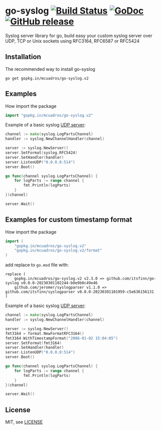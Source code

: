 go-syslog [![Build Status](https://travis-ci.org/mcuadros/go-syslog.svg?branch=master)](https://travis-ci.org/mcuadros/go-syslog) [![GoDoc](https://godoc.org/github.com/mcuadros/go-syslog?status.svg)](https://godoc.org/gopkg.in/mcuadros/go-syslog.v2) [![GitHub release](https://img.shields.io/github/release/mcuadros/go-syslog.svg)](https://github.com/mcuadros/go-syslog/releases)
==============================

Syslog server library for go, build easy your custom syslog server over UDP, TCP or Unix sockets using RFC3164, RFC6587 or RFC5424

Installation
------------

The recommended way to install go-syslog

```
go get gopkg.in/mcuadros/go-syslog.v2
```

Examples
--------

How import the package

```go
import "gopkg.in/mcuadros/go-syslog.v2"
```

Example of a basic syslog [UDP server](example/basic_udp.go):

```go
channel := make(syslog.LogPartsChannel)
handler := syslog.NewChannelHandler(channel)

server := syslog.NewServer()
server.SetFormat(syslog.RFC5424)
server.SetHandler(handler)
server.ListenUDP("0.0.0.0:514")
server.Boot()

go func(channel syslog.LogPartsChannel) {
    for logParts := range channel {
        fmt.Println(logParts)
    }
}(channel)

server.Wait()
```

Examples for custom timestamp format
--------

How import the package

```go
import (
    "gopkg.in/mcuadros/go-syslog.v2"
    "gopkg.in/mcuadros/go-syslog.v2/format"
)
```

add replace to `go.mod` file with:

```
replace (
	gopkg.in/mcuadros/go-syslog.v2 v2.3.0 => github.com/itsfinn/go-syslog v0.0.0-20230301102244-b0e9b0c49e46
	github.com/jeromer/syslogparser v1.1.0 => github.com/itsfinn/syslogparser v0.0.0-20230301101959-c5e636156131
)
```

Example of a basic syslog [UDP server](example/basic_udp.go):

```go
channel := make(syslog.LogPartsChannel)
handler := syslog.NewChannelHandler(channel)

server := syslog.NewServer()
fmt3164 = format.NewFormatRFC3164()
fmt3164.WithTimestampFormat("2006-01-02 15:04:05")
server.SetFormat(fmt3164)
server.SetHandler(handler)
server.ListenUDP("0.0.0.0:514")
server.Boot()

go func(channel syslog.LogPartsChannel) {
    for logParts := range channel {
        fmt.Println(logParts)
    }
}(channel)

server.Wait()
```
License
-------

MIT, see [LICENSE](LICENSE)

